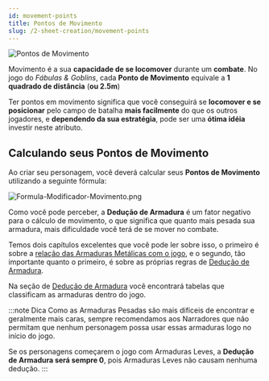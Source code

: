 ```yaml
---
id: movement-points
title: Pontos de Movimento
slug: /2-sheet-creation/movement-points
---
```


![Pontos de Movimento](https://fabulas-e-goblins-book.s3-us-west-2.amazonaws.com/criando-seu-personagem/pontos-de-movimento-01.png)

Movimento é a sua **capacidade de se locomover** durante um **combate**. No jogo do *Fábulas & Goblins*, cada **Ponto de Movimento** equivale a **1 quadrado de distância** (**ou 2.5m**)

Ter pontos em movimento significa que você conseguirá se **locomover e se posicionar** pelo campo de batalha **mais facilmente** do que os outros jogadores, e **dependendo da sua estratégia**, pode ser uma **ótima idéia** investir neste atributo.

## Calculando seus Pontos de Movimento

Ao criar seu personagem, você deverá calcular seus **Pontos de Movimento** utilizando a seguinte fórmula:

![Formula-Modificador-Movimento.png](https://s3.us-west-2.amazonaws.com/fabulas-e-goblins-book/%5Cvscode%5C4d57265e-00a1-47f8-9cdd-262fef474d6b.png)

Como você pode perceber, a **Dedução de Armadura** é um fator negativo para o cálculo de movimento, o que significa que quanto mais pesada sua armadura, mais dificuldade você terá de se mover no combate.

Temos dois capítulos excelentes que você pode ler sobre isso, o primeiro é sobre a [relação das Armaduras Metálicas com o jogo](/docs/7-game-rules/metallic-armors-in-game), e o segundo, tão importante quanto o primeiro, é sobre as próprias regras de [Dedução de Armadura](/docs/2-sheet-creation/armor-deduction).

Na seção de [Dedução de Armadura](/docs/2-sheet-creation/armor-deduction) você encontrará tabelas que classificam as armaduras dentro do jogo.

:::note Dica
Como as Armaduras Pesadas são mais difíceis de encontrar e geralmente mais caras, sempre recomendamos aos Narradores que não permitam que nenhum personagem possa usar essas armaduras logo no início do jogo.

Se os personagens começarem o jogo com Armaduras Leves, a **Dedução de Armadura será sempre 0**, pois Armaduras Leves não causam nenhuma dedução.
:::
